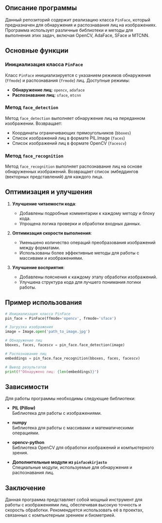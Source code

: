 ## Описание программы

Данный репозиторий содержит реализацию класса `PinFace`, который предназначен для обнаружения и распознавания лиц на изображениях. Программа использует различные библиотеки и методы для выполнения этих задач, включая OpenCV, AdaFace, SFace и MTCNN.

## Основные функции

### Инициализация класса `PinFace`

Класс `PinFace` инициализируется с указанием режимов обнаружения (`ffmode`) и распознавания (`frmode`) лиц. Доступные режимы:
- **Обнаружение лиц**: `opencv`, `adaface`
- **Распознавание лиц**: `sface`, `mtcnn`

### Метод `face_detection`

Метод `face_detection` выполняет обнаружение лиц на переданном изображении. Возвращает:
- Координаты ограничивающих прямоугольников (`bboxes`)
- Список изображений лиц в формате PIL.Image (`faces`)
- Список изображений лиц в формате OpenCV (`facescv`)

### Метод `face_recognition`

Метод `face_recognition` выполняет распознавание лиц на основе обнаруженных изображений. Возвращает список эмбеддингов (векторных представлений) для каждого лица.

## Оптимизация и улучшения

1. **Улучшение читаемости кода**:
   - Добавлены подробные комментарии к каждому методу и блоку кода.
   - Упрощена логика проверки и обработки входных данных.

2. **Оптимизация скорости выполнения**:
   - Уменьшено количество операций преобразования изображений между форматами.
   - Использованы более эффективные методы для работы с массивами и изображениями.

3. **Улучшение восприятия**:
   - Добавлены пояснения к каждому этапу обработки изображений.
   - Улучшена структура кода для лучшего понимания логики работы.

## Пример использования

```python
# Инициализация класса PinFace
pin_face = PinFace(ffmode='opencv', frmode='sface')
```

```python
# Загрузка изображения
image = Image.open('path_to_image.jpg')
```

```python
# Обнаружение лиц
bboxes, faces, facescv = pin_face.face_detection(image)
```

```python
# Распознавание лиц
embeddings = pin_face.face_recognition(bboxes, faces, facescv)
```

```python
# Вывод результатов
print(f"Обнаружено лиц: {len(embeddings)}")
```

## Зависимости

Для работы программы необходимы следующие библиотеки:

- **PIL (Pillow)**  
  Библиотека для работы с изображениями.
  
- **numpy**  
  Библиотека для работы с массивами и математическими операциями.

- **opencv-python**  
  Библиотека OpenCV для обработки изображений и компьютерного зрения.

- **Дополнительные модули из `pinfacekirjasto`**  
  Специальные модули, используемые для обнаружения и распознавания лиц.

## Заключение

Данная программа представляет собой мощный инструмент для работы с изображениями лиц, обеспечивая высокую точность и скорость обработки. Рекомендуется использовать её в проектах, связанных с компьютерным зрением и биометрией.